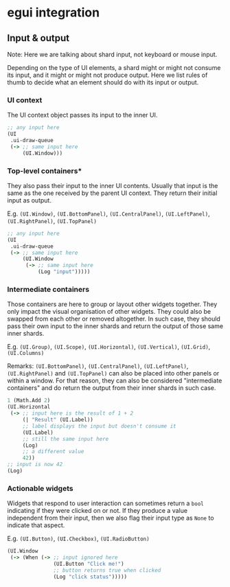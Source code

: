 # egui integration

## Input & output

Note: Here we are talking about shard input, not keyboard or mouse input.

Depending on the type of UI elements, a shard might or might not consume its input, and it might or might not produce output.
Here we list rules of thumb to decide what an element should do with its input or output.

### UI context

The UI context object passes its input to the inner UI.

```clj
;; any input here
(UI
 .ui-draw-queue
 (-> ;; same input here
     (UI.Window)))
```

### Top-level containers*

They also pass their input to the inner UI contents. Usually that input is the same as the one received by the parent UI context.
They return their initial input as output.

E.g. `(UI.Window)`, `(UI.BottomPanel)`, `(UI.CentralPanel)`, `(UI.LeftPanel)`, `(UI.RightPanel)`, `(UI.TopPanel)`

```clj
;; any input here
(UI
 .ui-draw-queue
 (-> ;; same input here
     (UI.Window
      (-> ;; same input here
          (Log "input")))))
```

### Intermediate containers

Those containers are here to group or layout other widgets together. They only impact the visual organisation of other widgets. They could also be swapped from each other or removed altogether. In such case, they should pass their own input to the inner shards and return the output of those same inner shards.

E.g. `(UI.Group)`, `(UI.Scope)`, `(UI.Horizontal)`, `(UI.Vertical)`, `(UI.Grid)`, `(UI.Columns)`

Remarks: `(UI.BottomPanel)`, `(UI.CentralPanel)`, `(UI.LeftPanel)`, `(UI.RightPanel)` and `(UI.TopPanel)` can also be placed into other panels or within a window. For that reason, they can also be considered "intermediate containers" and do return the output from their inner shards in such case.

```clj
1 (Math.Add 2)
(UI.Horizontal
 (-> ;; input here is the result of 1 + 2
     (| "Result" (UI.Label))
     ;; label displays the input but doesn't consume it
     (UI.Label)
     ;; still the same input here
     (Log)
     ;; a different value
     42))
;; input is now 42
(Log)
```

### Actionable widgets

Widgets that respond to user interaction can sometimes return a `bool` indicating if they were clicked on or not. If they produce a value independent from their input, then we also flag their input type as `None` to indicate that aspect.

E.g. `(UI.Button)`, `(UI.Checkbox)`, `(UI.RadioButton)`

```clj
(UI.Window
 (-> (When (-> ;; input ignored here
               (UI.Button "Click me!")
               ;; button returns true when clicked
               (Log "click status")))))
```
